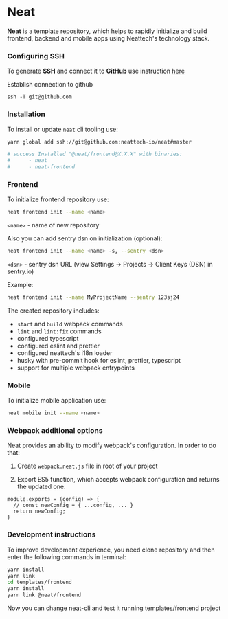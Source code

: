 # Neat

**Neat** is a template repository, which helps to rapidly initialize and build frontend, backend and mobile apps using Neattech's technology stack.

### Configuring SSH

To generate **SSH** and connect it to **GitHub** use instruction [here](https://docs.github.com/en/free-pro-team@latest/github/authenticating-to-github/generating-a-new-ssh-key-and-adding-it-to-the-ssh-agent)

Establish connection to github

```
ssh -T git@github.com
```

### Installation

To install or update `neat` cli tooling use:

```bash
yarn global add ssh://git@github.com:neattech-io/neat#master

# success Installed "@neat/frontend@X.X.X" with binaries:
#      - neat
#      - neat-frontend
```

### Frontend

To initialize frontend repository use:

```bash
neat frontend init --name <name>
```

`<name>` - name of new repository

Also you can add sentry dsn on initialization (optional):

```bash
neat frontend init --name <name> -s, --sentry <dsn>
```

`<dsn>` - sentry dsn URL (view Settings -> Projects -> Client Keys (DSN) in sentry.io)

Example:

```bash
neat frontend init --name MyProjectName --sentry 123sj24
```

The created repository includes:

- `start` and `build` webpack commands
- `lint` and `lint:fix` commands
- configured typescript
- configured eslint and prettier
- configured neattech's i18n loader
- husky with pre-commit hook for eslint, prettier, typescript
- support for multiple webpack entrypoints

### Mobile

To initialize mobile application use:

```bash
neat mobile init --name <name>
```

### Webpack additional options

Neat provides an ability to modify webpack's configuration. In order to do that:

1. Create `webpack.neat.js` file in root of your project

2. Export ES5 function, which accepts webpack configuration and returns the updated one:

```
module.exports = (config) => {
  // const newConfig = { ...config, ... }
  return newConfig;
}
```

### Development instructions

To improve development experience, you need clone repository and then enter the following commands in terminal:

```bash
yarn install
yarn link
cd templates/frontend
yarn install
yarn link @neat/frontend
```

Now you can change neat-cli and test it running templates/frontend project
